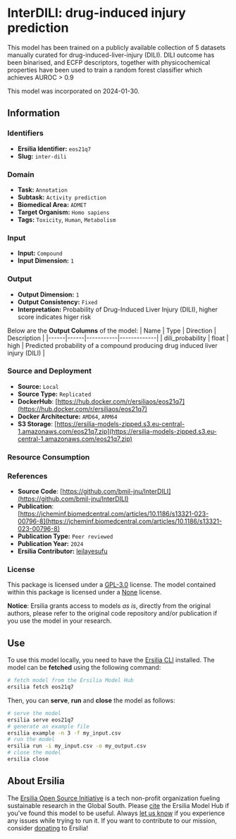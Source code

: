 # InterDILI: drug-induced injury prediction

This model has been trained on a publicly available collection of 5 datasets manually curated for drug-induced-liver-injury (DILI). DILI outcome has been binarised, and ECFP descriptors, together with physicochemical properties have been used to train a random forest classifier which achieves AUROC > 0.9

This model was incorporated on 2024-01-30.

## Information
### Identifiers
- **Ersilia Identifier:** `eos21q7`
- **Slug:** `inter-dili`

### Domain
- **Task:** `Annotation`
- **Subtask:** `Activity prediction`
- **Biomedical Area:** `ADMET`
- **Target Organism:** `Homo sapiens`
- **Tags:** `Toxicity`, `Human`, `Metabolism`

### Input
- **Input:** `Compound`
- **Input Dimension:** `1`

### Output
- **Output Dimension:** `1`
- **Output Consistency:** `Fixed`
- **Interpretation:** Probability of Drug-Induced Liver Injury (DILI), higher score indicates higer risk

Below are the **Output Columns** of the model:
| Name | Type | Direction | Description |
|------|------|-----------|-------------|
| dili_probability | float | high | Predicted probability of a compound producing drug induced liver injury (DILI) |


### Source and Deployment
- **Source:** `Local`
- **Source Type:** `Replicated`
- **DockerHub**: [https://hub.docker.com/r/ersiliaos/eos21q7](https://hub.docker.com/r/ersiliaos/eos21q7)
- **Docker Architecture:** `AMD64`, `ARM64`
- **S3 Storage**: [https://ersilia-models-zipped.s3.eu-central-1.amazonaws.com/eos21q7.zip](https://ersilia-models-zipped.s3.eu-central-1.amazonaws.com/eos21q7.zip)

### Resource Consumption


### References
- **Source Code**: [https://github.com/bmil-jnu/InterDILI](https://github.com/bmil-jnu/InterDILI)
- **Publication**: [https://jcheminf.biomedcentral.com/articles/10.1186/s13321-023-00796-8](https://jcheminf.biomedcentral.com/articles/10.1186/s13321-023-00796-8)
- **Publication Type:** `Peer reviewed`
- **Publication Year:** `2024`
- **Ersilia Contributor:** [leilayesufu](https://github.com/leilayesufu)

### License
This package is licensed under a [GPL-3.0](https://github.com/ersilia-os/ersilia/blob/master/LICENSE) license. The model contained within this package is licensed under a [None](LICENSE) license.

**Notice**: Ersilia grants access to models _as is_, directly from the original authors, please refer to the original code repository and/or publication if you use the model in your research.


## Use
To use this model locally, you need to have the [Ersilia CLI](https://github.com/ersilia-os/ersilia) installed.
The model can be **fetched** using the following command:
```bash
# fetch model from the Ersilia Model Hub
ersilia fetch eos21q7
```
Then, you can **serve**, **run** and **close** the model as follows:
```bash
# serve the model
ersilia serve eos21q7
# generate an example file
ersilia example -n 3 -f my_input.csv
# run the model
ersilia run -i my_input.csv -o my_output.csv
# close the model
ersilia close
```

## About Ersilia
The [Ersilia Open Source Initiative](https://ersilia.io) is a tech non-profit organization fueling sustainable research in the Global South.
Please [cite](https://github.com/ersilia-os/ersilia/blob/master/CITATION.cff) the Ersilia Model Hub if you've found this model to be useful. Always [let us know](https://github.com/ersilia-os/ersilia/issues) if you experience any issues while trying to run it.
If you want to contribute to our mission, consider [donating](https://www.ersilia.io/donate) to Ersilia!
